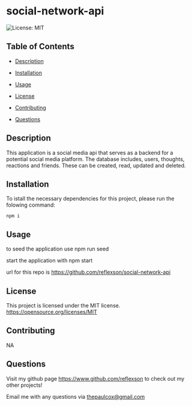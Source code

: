 # social-network-api

![License: MIT](https://img.shields.io/badge/License-MIT-yellow.svg)                                                                             


## Table of Contents
* [Description](#descrition)

* [Installation](#installation)

* [Usage](#usage)

* [License](#license)

* [Contributing](#contributing)



* [Questions](#questions)


## Description
This application is a social media api that serves as a backend for a potential social media platform.  The database includes, users, thoughts, reactions and friends.  These can be created, read, updated and deleted. 



## Installation

To istall the necessary dependencies for this project, please run the folowing command:
```
npm i
```



## Usage

to seed the application use npm run seed

start the application with npm start

url for this repo is
https://github.com/reflexson/social-network-api


## License

This project is licensed under the MIT license.
 https://opensource.org/licenses/MIT

## Contributing

NA


## Questions
Visit my github page https://www.github.com/reflexson to check out my other projects!

Email me with any questions via thepaulcox@gmail.com